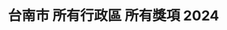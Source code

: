 ---
title: "台南市 所有行政區 所有獎項 2024"
keywords:
  - 美食競賽
  - 台灣美食
  - 美食精選
datePublished: "2025-06-30"
dateModified: "2025-07-01"
city: "台南市"
district: "所有行政區"
award: "所有獎項"
year: "2024"
page: 3
count: 28

restaurants:
  - name: "黃先生麵舖"
    address: "701台南市東區東平路174號"
    phone: "0958185594"
    geo: "22.99559693331438, 120.22902829984864"
    google_map: "https://maps.app.goo.gl/wXgeBM6FaVFJDExa7"
    footinder: "https://footinder.com.tw/%e5%8f%b0%e5%8d%97%e5%b8%82%e6%9d%b1%e5%8d%80/67078/"
    official: "https://www.facebook.com/p/%E9%BB%83%E5%85%88%E7%94%9F%E9%BA%B5%E8%88%96-100086620549980/"
    award:
    - name: "台北國際牛肉麵節"
      year: "2024"
  - name: "德聖炭烤醬燒雞排（大東夜市）"
    address: "台南市東區林森路一段701號"
    phone: "0927206816"
    geo: "22.982780458518466, 120.21925601461872"
    google_map: "https://maps.app.goo.gl/yxsZqTybYYnbrH438"
    footinder: "https://footinder.com.tw/%e5%8f%b0%e5%8d%97%e5%b8%82%e6%9d%b1%e5%8d%80/362037/"
    official: "https://www.facebook.com/p/%E5%BE%B7%E8%81%96%E9%86%AC%E7%87%92%E9%9B%9E%E6%8E%92-100069026515008/"
    award:
    - name: "夜市王"
      year: "2024"
  - name: "四草蚵仔煎海產粥"
    address: "台南市東區林森路一段316號"
    phone: "0915809885"
    geo: "22.98290440365182, 120.21947612764448"
    google_map: "https://maps.app.goo.gl/wH61jw2Y4JkMKwXn6"
    footinder: "https://footinder.com.tw/%E5%8F%B0%E5%8D%97%E5%B8%82%E6%9D%B1%E5%8D%80/114425/"
    official: "https://www.facebook.com/p/%E5%9B%9B%E8%8D%89%E8%9A%B5%E4%BB%94%E7%85%8E%E6%A0%AA%E5%BC%8F%E6%9C%83%E7%A4%BE-100054660180752/"
    award:
    - name: "夜市王"
      year: "2024"
  - name: "蔡家豬血湯臭豆腐"
    address: "台南市東區林森路一段276號"
    phone: ""
    geo: "22.982902533852066, 120.21947090638328"
    google_map: "https://maps.app.goo.gl/bYtWBt9Pxns7qPVU8"
    footinder: "https://footinder.com.tw/%E5%8F%B0%E5%8D%97%E5%B8%82%E6%9D%B1%E5%8D%80/362063/"
    official: ""
    award:
    - name: "夜市王"
      year: "2024"
  - name: "碳烤雄大香雞排"
    address: "台南市北區海安路三段533號"
    phone: "0938553870"
    geo: "23.010591297064956, 120.19969766137017"
    google_map: "https://maps.app.goo.gl/zvuLMnp7WK7TAmG77"
    footinder: ""
    official: "https://www.facebook.com/profile.php?id=61569993432541"
    award:
    - name: "夜市王"
      year: "2024"
  - name: "阿三哥蚵仔煎"
    address: "台南市北區海安路三段533號"
    phone: ""
    geo: "23.01048868287764, 120.19970718673113"
    google_map: "https://maps.app.goo.gl/4GXs8fSc3Vyh5GdF7"
    footinder: ""
    official: "https://www.facebook.com/p/%E9%98%BF%E4%B8%89%E5%93%A5%E8%9A%B5%E4%BB%94%E7%85%8E%E8%98%BF%E8%94%94%E7%B3%95-100054472284689/"
    award:
    - name: "夜市王"
      year: "2024"
  - name: "延記臭豆腐"
    address: "台南市北區海安路三段533號"
    phone: "0910098199"
    geo: "23.010608493924156, 120.19947294466562"
    google_map: "https://maps.app.goo.gl/KmnjJVWcw2nkkFDj8"
    footinder: "https://footinder.com.tw/%E5%8F%B0%E5%8D%97%E5%B8%82%E5%8C%97%E5%8D%80/110336/"
    official: "https://www.facebook.com/p/%E5%BB%B6%E8%A8%98%E8%87%AD%E8%B1%86%E8%85%90-100057585964164/"
    award:
    - name: "夜市王"
      year: "2024"
  - name: "濃五吉拿棒"
    address: "台南市北區海安路三段533號花園夜市18排34號"
    phone: ""
    geo: "23.011101775738684, 120.20032064145462"
    google_map: "https://maps.app.goo.gl/UwQGtrZ2g41wMSLC6"
    footinder: ""
    official: "https://www.instagram.com/nongwu_churros/"
    award:
    - name: "夜市王"
      year: "2024"
  - name: "全壘打牛排"
    address: "台南市北區海安路三段533號"
    phone: ""
    geo: "23.010433694903504, 120.20007547175955"
    google_map: "https://maps.app.goo.gl/eXKJFwKWStAqW89Q9"
    footinder: "https://footinder.com.tw/%E5%8F%B0%E5%8D%97%E5%B8%82%E5%8C%97%E5%8D%80/362071/"
    official: "https://www.facebook.com/homerunsteak.nightmarket/"
    award:
    - name: "夜市王"
      year: "2024"
---
